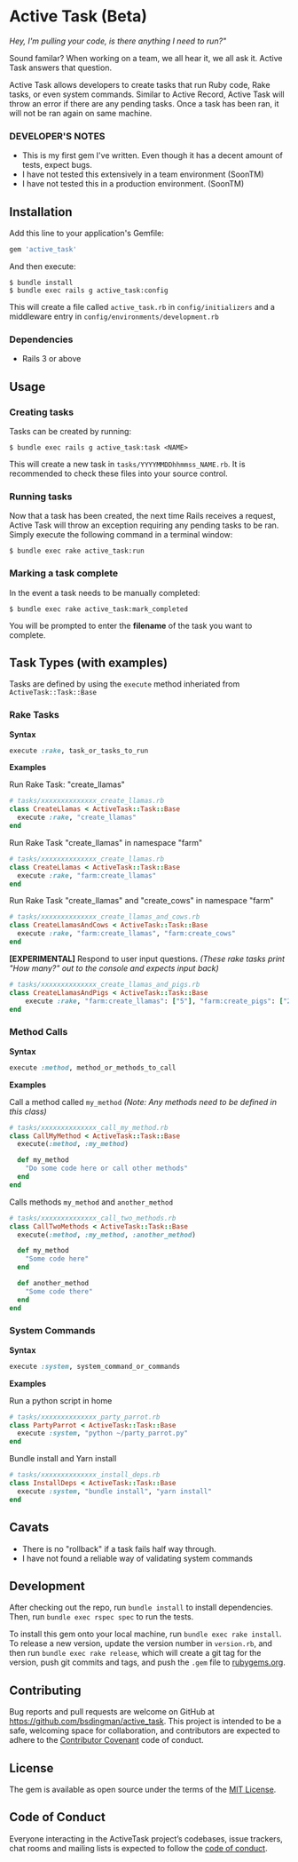 # Active Task (Beta)

*Hey, I'm pulling your code, is there anything I need to run?"*

Sound familar? When working on a team, we all hear it, we all ask it. Active Task answers that question.

Active Task allows developers to create tasks that run Ruby code, Rake tasks, or even system commands. Similar to Active Record, Active Task will throw an error if there are any pending tasks. Once a task has been ran, it will not be ran again on same machine.

### DEVELOPER'S NOTES
- This is my first gem I've written. Even though it has a decent amount of tests, expect bugs. 
- I have not tested this extensively in a team environment (SoonTM)
- I have not tested this in a production environment. (SoonTM)

## Installation

Add this line to your application's Gemfile:

```ruby
gem 'active_task'
```

And then execute:

    $ bundle install
    $ bundle exec rails g active_task:config

This will create a file called `active_task.rb` in `config/initializers` and a middleware entry in `config/environments/development.rb`

### Dependencies
- Rails 3 or above

## Usage
### Creating tasks
Tasks can be created by running:

    $ bundle exec rails g active_task:task <NAME>

This will create a new task in `tasks/YYYYMMDDhhmmss_NAME.rb`. It is recommended to check these files into your source control.

### Running tasks 

Now that a task has been created, the next time Rails receives a request, Active Task will throw an exception requiring any pending tasks to be ran. Simply execute the following command in a terminal window:

    $ bundle exec rake active_task:run

### Marking a task complete

In the event a task needs to be manually completed:

    $ bundle exec rake active_task:mark_completed

You will be prompted to enter the **filename** of the task you want to complete.

## Task Types (with examples)
Tasks are defined by using the `execute` method inheriated from `ActiveTask::Task::Base`
### Rake Tasks
**Syntax**
```ruby
execute :rake, task_or_tasks_to_run
```

**Examples**

Run Rake Task: "create_llamas"

```ruby
# tasks/xxxxxxxxxxxxxx_create_llamas.rb
class CreateLlamas < ActiveTask::Task::Base
  execute :rake, "create_llamas"
end
```

Run Rake Task "create_llamas" in namespace "farm"
```ruby
# tasks/xxxxxxxxxxxxxx_create_llamas.rb
class CreateLlamas < ActiveTask::Task::Base
  execute :rake, "farm:create_llamas"
end
```
 
Run Rake Task "create_llamas" and "create_cows" in namespace "farm"
```ruby
# tasks/xxxxxxxxxxxxxx_create_llamas_and_cows.rb
class CreateLlamasAndCows < ActiveTask::Task::Base
  execute :rake, "farm:create_llamas", "farm:create_cows"
end
```

**[EXPERIMENTAL]** Respond to user input questions. *(These rake tasks print "How many?" out to the console and expects input back)*
```ruby
# tasks/xxxxxxxxxxxxxx_create_llamas_and_pigs.rb
class CreateLlamasAndPigs < ActiveTask::Task::Base
    execute :rake, "farm:create_llamas": ["5"], "farm:create_pigs": ["2"]
end
```

### Method Calls
**Syntax**
```ruby
execute :method, method_or_methods_to_call
```

**Examples**

Call a method called `my_method` *(Note: Any methods need to be defined in this class)*
```ruby
# tasks/xxxxxxxxxxxxxx_call_my_method.rb
class CallMyMethod < ActiveTask::Task::Base
  execute(:method, :my_method)

  def my_method
    "Do some code here or call other methods"
  end
end
```

Calls methods `my_method` and `another_method`
```ruby
# tasks/xxxxxxxxxxxxxx_call_two_methods.rb
class CallTwoMethods < ActiveTask::Task::Base
  execute(:method, :my_method, :another_method)

  def my_method
    "Some code here"
  end

  def another_method
    "Some code there"
  end
end
```

### System Commands
**Syntax**
```ruby
execute :system, system_command_or_commands
```

**Examples**

Run a python script in home
```ruby
# tasks/xxxxxxxxxxxxxx_party_parrot.rb
class PartyParrot < ActiveTask::Task::Base
  execute :system, "python ~/party_parrot.py"
end
```

Bundle install and Yarn install
```ruby
# tasks/xxxxxxxxxxxxxx_install_deps.rb
class InstallDeps < ActiveTask::Task::Base
  execute :system, "bundle install", "yarn install"
end
```

## Cavats
- There is no "rollback" if a task fails half way through.
- I have not found a reliable way of validating system commands

## Development

After checking out the repo, run `bundle install` to install dependencies. Then, run `bundle exec rspec spec` to run the tests.

To install this gem onto your local machine, run `bundle exec rake install`. To release a new version, update the version number in `version.rb`, and then run `bundle exec rake release`, which will create a git tag for the version, push git commits and tags, and push the `.gem` file to [rubygems.org](https://rubygems.org).

## Contributing

Bug reports and pull requests are welcome on GitHub at https://github.com/bsdingman/active_task. This project is intended to be a safe, welcoming space for collaboration, and contributors are expected to adhere to the [Contributor Covenant](http://contributor-covenant.org) code of conduct.

## License

The gem is available as open source under the terms of the [MIT License](https://opensource.org/licenses/MIT).

## Code of Conduct

Everyone interacting in the ActiveTask project’s codebases, issue trackers, chat rooms and mailing lists is expected to follow the [code of conduct](https://github.com/bsdingman/active_task/blob/master/CODE_OF_CONDUCT.md).
